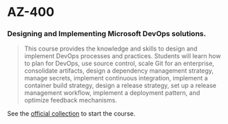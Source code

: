 # AZ-400 
### Designing and Implementing Microsoft DevOps solutions.

> This course provides the knowledge and skills to design and implement DevOps processes and practices. Students will learn how to plan for DevOps, use source control, scale Git for an enterprise, consolidate artifacts, design a dependency management strategy, manage secrets, implement continuous integration, implement a container build strategy, design a release strategy, set up a release management workflow, implement a deployment pattern, and optimize feedback mechanisms.

See the [official collection](https://learn.microsoft.com/en-us/users/msftofficialcurriculum-4292/collections/8wn5cgngr0we27) to start the course.

